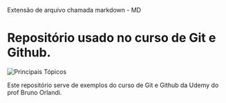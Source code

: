 Extensão de arquivo chamada markdown - MD
# Repositório usado no curso de Git e Github.

![Principais Tópicos](https://github.com/alexcrivelaro/CursoGit/raw/branch/CursoGit/Curso_git.png)

Este repositório serve de exemplos do curso de Git  e Github da Udemy do prof Bruno Orlandi.
